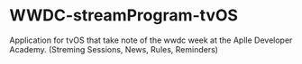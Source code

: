 # WWDC-streamProgram-tvOS

Application for tvOS that take note of the wwdc week at the Aplle Developer Academy.
(Streming Sessions, News, Rules, Reminders)
